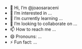- 👋 Hi, I’m @joaosaraceni
- 👀 I’m interested in ...
- 🌱 I’m currently learning ...
- 💞️ I’m looking to collaborate on ...
- 📫 How to reach me ...
- 😄 Pronouns: ...
- ⚡ Fun fact: ...

<!---
joaosaraceni/joaosaraceni is a ✨ special ✨ repository because its `README.md` (this file) appears on your GitHub profile.
You can click the Preview link to take a look at your changes.
--->
